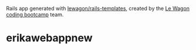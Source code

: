 Rails app generated with [lewagon/rails-templates](https://github.com/lewagon/rails-templates), created by the [Le Wagon coding bootcamp](https://www.lewagon.com) team.
# erikawebappnew
